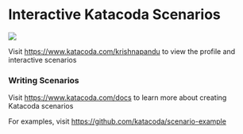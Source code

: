 # Interactive Katacoda Scenarios

[![](http://shields.katacoda.com/katacoda/krishnapandu/count.svg)](https://www.katacoda.com/krishnapandu "Get your profile on Katacoda.com")

Visit https://www.katacoda.com/krishnapandu to view the profile and interactive scenarios

### Writing Scenarios
Visit https://www.katacoda.com/docs to learn more about creating Katacoda scenarios

For examples, visit https://github.com/katacoda/scenario-example
